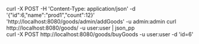 curl -X POST -H 'Content-Type: application/json' -d '{"id":6,"name":"prod1","count":12}' 'http://localhost:8080/goods/admin/addGoods' -u admin:admin
curl http://localhost:8080/goods/ -u user:user | json_pp  
curl -X POST http://localhost:8080/goods/buyGoods -u user:user -d 'id=6'